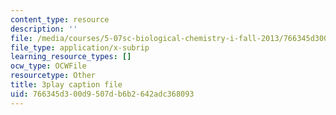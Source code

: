 ```yaml
---
content_type: resource
description: ''
file: /media/courses/5-07sc-biological-chemistry-i-fall-2013/766345d300d9507db6b2642adc368093_tFEBiKPv1e8.vtt
file_type: application/x-subrip
learning_resource_types: []
ocw_type: OCWFile
resourcetype: Other
title: 3play caption file
uid: 766345d3-00d9-507d-b6b2-642adc368093
---
```

